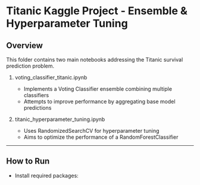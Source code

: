 # Titanic Kaggle Project - Ensemble & Hyperparameter Tuning

## Overview
This folder contains two main notebooks addressing the Titanic survival prediction problem.

1. voting_classifier_titanic.ipynb  
   - Implements a Voting Classifier ensemble combining multiple classifiers  
   - Attempts to improve performance by aggregating base model predictions

2. titanic_hyperparameter_tuning.ipynb  
   - Uses RandomizedSearchCV for hyperparameter tuning  
   - Aims to optimize the performance of a RandomForestClassifier

---

## How to Run
- Install required packages:  

